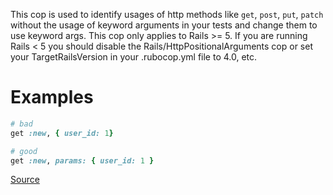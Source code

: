 
This cop is used to identify usages of http methods like `get`, `post`,
`put`, `patch` without the usage of keyword arguments in your tests and
change them to use keyword args. This cop only applies to Rails >= 5.
If you are running Rails < 5 you should disable the
Rails/HttpPositionalArguments cop or set your TargetRailsVersion in your
.rubocop.yml file to 4.0, etc.

# Examples

```ruby
# bad
get :new, { user_id: 1}

# good
get :new, params: { user_id: 1 }
```

[Source](http://www.rubydoc.info/gems/rubocop/RuboCop/Cop/Rails/HttpPositionalArguments)